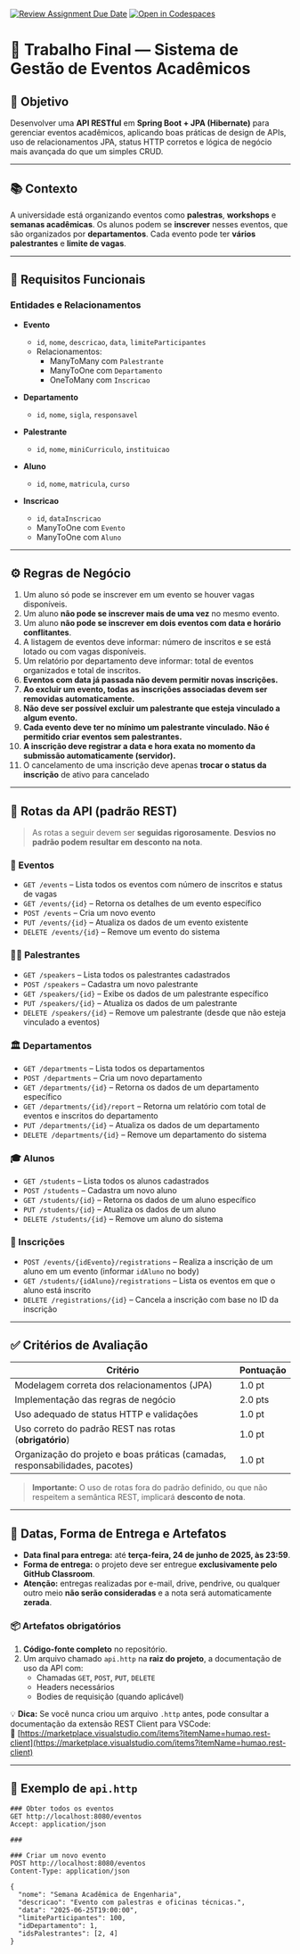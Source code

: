 [![Review Assignment Due Date](https://classroom.github.com/assets/deadline-readme-button-22041afd0340ce965d47ae6ef1cefeee28c7c493a6346c4f15d667ab976d596c.svg)](https://classroom.github.com/a/qEErj0yU)
[![Open in Codespaces](https://classroom.github.com/assets/launch-codespace-2972f46106e565e64193e422d61a12cf1da4916b45550586e14ef0a7c637dd04.svg)](https://classroom.github.com/open-in-codespaces?assignment_repo_id=19824649)
# 🧪 Trabalho Final — Sistema de Gestão de Eventos Acadêmicos

## 🎯 Objetivo

Desenvolver uma **API RESTful** em **Spring Boot + JPA (Hibernate)** para gerenciar eventos acadêmicos, aplicando boas práticas de design de APIs, uso de relacionamentos JPA, status HTTP corretos e lógica de negócio mais avançada do que um simples CRUD.

---

## 📚 Contexto

A universidade está organizando eventos como **palestras**, **workshops** e **semanas acadêmicas**. Os alunos podem se **inscrever** nesses eventos, que são organizados por **departamentos**. Cada evento pode ter **vários palestrantes** e **limite de vagas**.

---

## 📌 Requisitos Funcionais

### Entidades e Relacionamentos

- **Evento**
  - `id`, `nome`, `descricao`, `data`, `limiteParticipantes`
  - Relacionamentos:
    - ManyToMany com `Palestrante`
    - ManyToOne com `Departamento`
    - OneToMany com `Inscricao`

- **Departamento**
  - `id`, `nome`, `sigla`, `responsavel`

- **Palestrante**
  - `id`, `nome`, `miniCurriculo`, `instituicao`

- **Aluno**
  - `id`, `nome`, `matricula`, `curso`

- **Inscricao**
  - `id`, `dataInscricao`
  - ManyToOne com `Evento`
  - ManyToOne com `Aluno`

---

## ⚙️ Regras de Negócio

1. Um aluno só pode se inscrever em um evento se houver vagas disponíveis.  
2. Um aluno **não pode se inscrever mais de uma vez** no mesmo evento.  
3. Um aluno **não pode se inscrever em dois eventos com data e horário conflitantes**.  
4. A listagem de eventos deve informar: número de inscritos e se está lotado ou com vagas disponíveis.  
5. Um relatório por departamento deve informar: total de eventos organizados e total de inscritos.  
6. **Eventos com data já passada não devem permitir novas inscrições.**  
7. **Ao excluir um evento, todas as inscrições associadas devem ser removidas automaticamente.**  
8. **Não deve ser possível excluir um palestrante que esteja vinculado a algum evento.**  
9. **Cada evento deve ter no mínimo um palestrante vinculado. Não é permitido criar eventos sem palestrantes.**  
10. **A inscrição deve registrar a data e hora exata no momento da submissão automaticamente (servidor).**
11. O cancelamento de uma inscrição deve apenas **trocar o status da inscrição** de ativo para cancelado

---

## 🔗 Rotas da API (padrão REST)

> As rotas a seguir devem ser **seguidas rigorosamente**. **Desvios no padrão podem resultar em desconto na nota**.

### 🎫 Eventos

- `GET /events` – Lista todos os eventos com número de inscritos e status de vagas  
- `GET /events/{id}` – Retorna os detalhes de um evento específico  
- `POST /events` – Cria um novo evento  
- `PUT /events/{id}` – Atualiza os dados de um evento existente  
- `DELETE /events/{id}` – Remove um evento do sistema  

### 🧑‍🏫 Palestrantes

- `GET /speakers` – Lista todos os palestrantes cadastrados  
- `POST /speakers` – Cadastra um novo palestrante  
- `GET /speakers/{id}` – Exibe os dados de um palestrante específico  
- `PUT /speakers/{id}` – Atualiza os dados de um palestrante  
- `DELETE /speakers/{id}` – Remove um palestrante (desde que não esteja vinculado a eventos)  

### 🏛 Departamentos

- `GET /departments` – Lista todos os departamentos  
- `POST /departments` – Cria um novo departamento  
- `GET /departments/{id}` – Retorna os dados de um departamento específico  
- `GET /departments/{id}/report` – Retorna um relatório com total de eventos e inscritos do departamento  
- `PUT /departments/{id}` – Atualiza os dados de um departamento  
- `DELETE /departments/{id}` – Remove um departamento do sistema  

### 🎓 Alunos

- `GET /students` – Lista todos os alunos cadastrados  
- `POST /students` – Cadastra um novo aluno  
- `GET /students/{id}` – Retorna os dados de um aluno específico  
- `PUT /students/{id}` – Atualiza os dados de um aluno  
- `DELETE /students/{id}` – Remove um aluno do sistema  

### 📝 Inscrições

- `POST /events/{idEvento}/registrations` – Realiza a inscrição de um aluno em um evento (informar `idAluno` no body)  
- `GET /students/{idAluno}/registrations` – Lista os eventos em que o aluno está inscrito  
- `DELETE /registrations/{id}` – Cancela a inscrição com base no ID da inscrição

---

## ✅ Critérios de Avaliação

| Critério | Pontuação |
|---------|-----------|
| Modelagem correta dos relacionamentos (JPA) | 1.0 pt |
| Implementação das regras de negócio | 2.0 pts |
| Uso adequado de status HTTP e validações | 1.0 pt |
| Uso correto do padrão REST nas rotas (**obrigatório**) | 1.0 pt |
| Organização do projeto e boas práticas (camadas, responsabilidades, pacotes) | 1.0 pt |

> **Importante:** O uso de rotas fora do padrão definido, ou que não respeitem a semântica REST, implicará **desconto de nota**.

---

## 📆 Datas, Forma de Entrega e Artefatos

- **Data final para entrega:** até **terça-feira, 24 de junho de 2025, às 23:59**.  
- **Forma de entrega:** o projeto deve ser entregue **exclusivamente pelo GitHub Classroom**.  
- **Atenção:** entregas realizadas por e-mail, drive, pendrive, ou qualquer outro meio **não serão consideradas** e a nota será automaticamente **zerada**.

### 📦 Artefatos obrigatórios

1. **Código-fonte completo** no repositório.
2. Um arquivo chamado `api.http` na **raiz do projeto**, a documentação de uso da API com:
   - Chamadas `GET`, `POST`, `PUT`, `DELETE`
   - Headers necessários
   - Bodies de requisição (quando aplicável)

💡 **Dica:** Se você nunca criou um arquivo `.http` antes, pode consultar a documentação da extensão REST Client para VSCode:  
🔗 [https://marketplace.visualstudio.com/items?itemName=humao.rest-client](https://marketplace.visualstudio.com/items?itemName=humao.rest-client)

---

## 🧪 Exemplo de `api.http`

```http
### Obter todos os eventos
GET http://localhost:8080/eventos
Accept: application/json

###

### Criar um novo evento
POST http://localhost:8080/eventos
Content-Type: application/json

{
  "nome": "Semana Acadêmica de Engenharia",
  "descricao": "Evento com palestras e oficinas técnicas.",
  "data": "2025-06-25T19:00:00",
  "limiteParticipantes": 100,
  "idDepartamento": 1,
  "idsPalestrantes": [2, 4]
}
